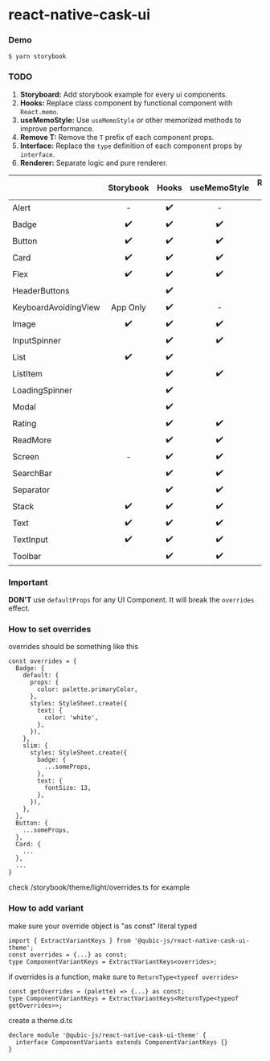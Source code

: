 # react-native-cask-ui

### Demo
```
$ yarn storybook
```

### TODO
1. **Storyboard:** Add storybook example for every ui components.
2. **Hooks:** Replace class component by functional component with `React.memo`.
3. **useMemoStyle:** Use `useMemoStyle` or other memorized methods to improve performance.
4. **Remove T:** Remove the `T` prefix of each component props.
5. **Interface:** Replace the `type` definition of each component props by `interface`.
6. **Renderer:** Separate logic and pure renderer.

|                      | Storybook | Hooks | useMemoStyle | Remove T | Interface | Renderer |
| -------------------- | :-------: | :---: | :----------: | :------: | :-------: | :------: |
| Alert                | -         | ✔️     | -            | ✔️        | ✔️         | -        |
| Badge                | ✔️         | ✔️     | ✔️            | ✔️        | ✔️         |          |
| Button               | ✔️         | ✔️     | ✔️            | ✔️        | ✔️         |          |
| Card                 | ✔️         | ✔️     | ✔️            | ✔️        | ✔️         |          |
| Flex                 | ✔️         | ✔️     | ✔️            | ✔️        | ✔️         | -        |
| HeaderButtons        |           | ✔️     |              | ✔️        |           |          |
| KeyboardAvoidingView | App Only  | ✔️     | -            | ✔️        | ✔️         | -        |
| Image                | ✔️         | ✔️     | ✔️            | ✔️        | ✔️         |          |
| InputSpinner         |           | ✔️     | ✔️            |          |           |          |
| List                 | ✔️         | ✔️     |              | ✔️        |           |          |
| ListItem             |           | ✔️     | ✔️            | ✔️        |           |          |
| LoadingSpinner       |           | ✔️     |              | ✔️        |           | ✔️        |
| Modal                |           | ✔️     |              |          |           |          |
| Rating               |           | ✔️     | ✔️            | ✔️        |           |          |
| ReadMore             |           | ✔️     | ✔️            | ✔️        |           |          |
| Screen               | -         | ✔️     | ✔️            | ✔️        | ✔️         |          |
| SearchBar            |           | ✔️     | ✔️            | ✔️        |           | ✔️        |
| Separator            |           | ✔️     | ✔️            | ✔️        |           |          |
| Stack                | ✔️         | ✔️     | ✔️            | ✔️        | ✔️         | -        |
| Text                 | ✔️         | ✔️     | ✔️            | ✔️        | ✔️         |          |
| TextInput            | ✔️         | ✔️     | ✔️            | ✔️        | ✔️         |          |
| Toolbar              |           | ✔️     | ✔️            | ✔️        |           |          |

### Important

**DON'T** use `defaultProps` for any UI Component. It will break the `overrides` effect.

### How to set overrides

overrides should be something like this

```
const overrides = {
  Badge: {
    default: {
      props: {
        color: palette.primaryColor,
      },
      styles: StyleSheet.create({
        text: {
          color: 'white',
        },
      }),
    },
    slim: {
      styles: StyleSheet.create({
        badge: {
          ...someProps,
        },
        text: {
          fontSize: 13,
        },
      }),
    },
  },
  Button: {
    ...someProps,
  },
  Card: {
    ...
  },
  ...
}
```

check /storybook/theme/light/overrides.ts for example

### How to add variant



make sure your override object is "as const" literal typed
```
import { ExtractVariantKeys } from '@qubic-js/react-native-cask-ui-theme';
const overrides = {...} as const;
type ComponentVariantKeys = ExtractVariantKeys<overrides>;
```

if overrides is a function, make sure to `ReturnType<typeof overrides>`
```
const getOverrides = (palette) => {...} as const;
type ComponentVariantKeys = ExtractVariantKeys<ReturnType<typeof getOverrides>>;
```

create a theme.d.ts
```
declare module '@qubic-js/react-native-cask-ui-theme' {
  interface ComponentVariants extends ComponentVariantKeys {}
}
```
